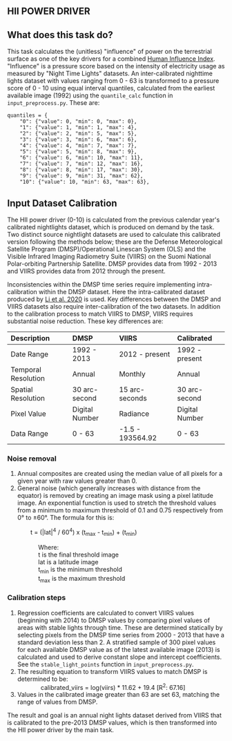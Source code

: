 HII POWER DRIVER
---------------

## What does this task do?

This task calculates the (unitless) "influence" of power on the terrestrial surface as one of the key drivers for a combined [Human Influence Index](https://github.com/SpeciesConservationLandscapes/task_hii_weightedsum). "Influence" is a pressure score based on the intensity of electricity usage as measured by "Night Time Lights" datasets. An inter-calibrated nighttime lights dataset with values ranging from 0 - 63 is transformed to a pressure score of 0 - 10 using equal interval quantiles, calculated from the earliest available image (1992) using the `quantile_calc` function in `input_preprocess.py`. These are:

 ```
 quantiles = {
     "0": {"value": 0, "min": 0, "max": 0},
     "1": {"value": 1, "min": 1, "max": 4},
     "2": {"value": 2, "min": 5, "max": 5},
     "3": {"value": 3, "min": 6, "max": 6},
     "4": {"value": 4, "min": 7, "max": 7},
     "5": {"value": 5, "min": 8, "max": 9},
     "6": {"value": 6, "min": 10, "max": 11},
     "7": {"value": 7, "min": 12, "max": 16},
     "8": {"value": 8, "min": 17, "max": 30},
     "9": {"value": 9, "min": 31, "max": 62},
     "10": {"value": 10, "min": 63, "max": 63},
 ```

## Input Dataset Calibration
The HII power driver (0-10) is calculated from the previous calendar year's calibrated nightlights dataset, which is produced on demand by the task. Two distinct source nightlight datasets are used to calculate this calibrated version following the methods below; these are the Defense Meteorological Satellite Program (DMSP)/Operational Linescan System (OLS) and the Visible Infrared Imaging Radiometry Suite (VIIRS) on the Suomi National Polar-orbiting Partnership Satellite. DMSP provides data from 1992 - 2013 and VIIRS provides data from 2012 through the present.

Inconsistencies within the DMSP time series require implementing intra-calibration within the DMSP dataset. Here the intra-calibrated dataset produced by [Li et al. 2020](https://www.nature.com/articles/s41597-020-0510-y) is used. Key differences between the DMSP and VIIRS datasets also require inter-calibration of the two datasets. In addition to the calibration process to match VIIRS to DMSP, VIIRS requires substantial noise reduction. These key differences are:

| Description | DMSP | VIIRS | Calibrated |
| :--- | :--- | :--- | :--- |
| Date Range | 1992 - 2013 | 2012 - present | 1992 - present |
| Temporal Resolution | Annual | Monthly | Annual |
| Spatial Resolution | 30 arc-second | 15 arc-seconds | 30 arc-second |
| Pixel Value | Digital Number | Radiance | Digital Number |
| Data Range | 0 - 63 | -1.5 - 193564.92 | 0 - 63 |

### Noise removal

1. Annual composites are created using the median value of all pixels for a given year with raw values greater than 0.
2. General noise (which generally increases with distance from the equator) is removed by creating an image mask using a pixel latitude image. An exponential function is used to stretch the threshold values from a minimum to maximum threshold of 0.1 and 0.75 respectively from 0° to ±60°. The formula for this is:

&emsp; &emsp; &emsp; t = (|lat|<sup>4</sup> / 60<sup>4</sup>) x (t<sub>max</sub> - t<sub>min</sub>) + (t<sub>min</sub>)

&emsp; &emsp; &emsp; &emsp; Where: <br />
&emsp; &emsp; &emsp; &emsp; t is the final threshold image <br />
&emsp; &emsp; &emsp; &emsp; lat is a latitude image <br />
&emsp; &emsp; &emsp; &emsp; t<sub>min</sub> is the minimum threshold <br />
&emsp; &emsp; &emsp; &emsp; t<sub>max</sub> is the maximum threshold

### Calibration steps

1. Regression coefficients are calculated to convert VIIRS values (beginning with 2014) to DMSP values by comparing pixel values of areas with stable lights through time. These are determined statically by selecting pixels from the DMSP time series from 2000 - 2013 that have a standard deviation less than 2. A stratified sample of 300 pixel values for each available DMSP value as of the latest available image (2013) is calculated and used to derive constant slope and intercept coefficients. See the `stable_light_points` function in `input_preprocess.py`.
2. The resulting equation to transform VIIRS values to match DMSP is determined to be:  
&emsp; &emsp; &emsp; calibrated_viirs = log(viirs) * 11.62 + 19.4 [R<sup>2</sup>: 67.16]
3. Values in the calibrated image greater than 63 are set 63, matching the range of values from DMSP.

The result and goal is an annual night lights dataset derived from VIIRS that is calibrated to the pre-2013 DMSP values, which is then transformed into the HII power driver by the main task.
